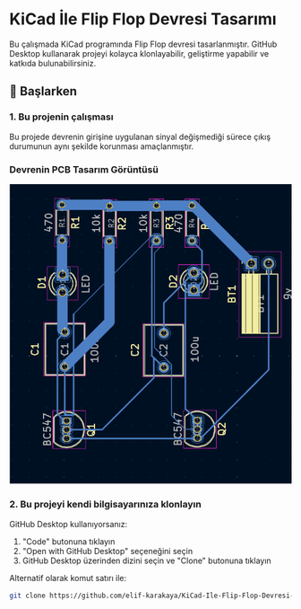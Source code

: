 # KiCad İle Flip Flop Devresi Tasarımı

Bu çalışmada KiCad programında Flip Flop devresi tasarlanmıştır. GitHub Desktop kullanarak projeyi kolayca klonlayabilir, geliştirme yapabilir ve katkıda bulunabilirsiniz.

## 🚀 Başlarken

### 1. Bu projenin çalışması

Bu projede devrenin girişine uygulanan sinyal değişmediği sürece çıkış durumunun aynı şekilde korunması amaçlanmıştır.

### Devrenin PCB Tasarım Görüntüsü
![Devrenin PCB Tasarım Görüntüsü](pcb.png)

### 2. Bu projeyi kendi bilgisayarınıza klonlayın

GitHub Desktop kullanıyorsanız:

1. "Code" butonuna tıklayın
2. "Open with GitHub Desktop" seçeneğini seçin
3. GitHub Desktop üzerinden dizini seçin ve "Clone" butonuna tıklayın

Alternatif olarak komut satırı ile:

```bash
git clone https://github.com/elif-karakaya/KiCad-Ile-Flip-Flop-Devresi-Tasarimi.git

